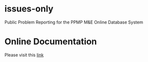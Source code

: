 # issues-only
Public Problem Reporting for the PPMP M&amp;E Online Database System


# Online Documentation
Please visit this [link](https://ppmpme.github.io/documentation/)
